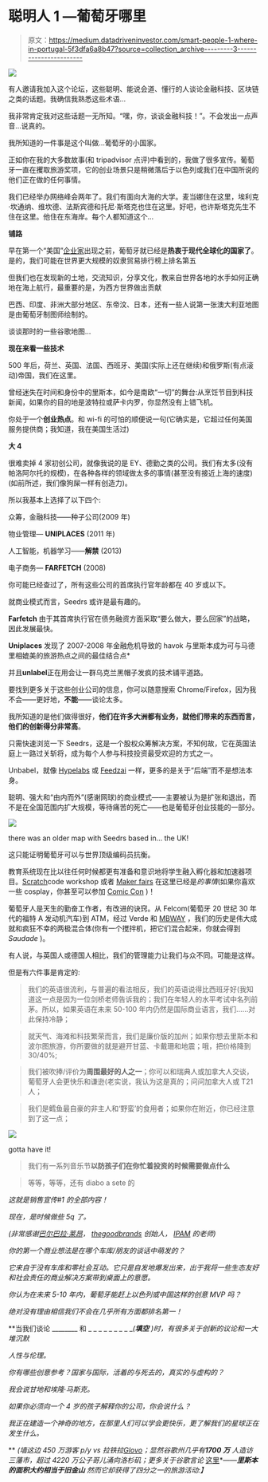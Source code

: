 # 聪明人 1 —葡萄牙哪里

> 原文：<https://medium.datadriveninvestor.com/smart-people-1-where-in-portugal-5f3dfa6a8b47?source=collection_archive---------3----------------------->

![](img/1b06e0e7c9d5b7b5f76373504aa1c439.png)

有人邀请我加入这个论坛，这些聪明、能说会道、懂行的人谈论金融科技、区块链之类的话题。我确信我熟悉这些术语…

我非常肯定我对这些话题一无所知。“嘿，你，谈谈金融科技！”。不会发出一点声音…说真的。

我所知道的一件事是这个叫做…葡萄牙的小国家。

正如你在我的大多数故事(和 tripadvisor 点评)中看到的，我做了很多宣传。葡萄牙一直在攫取旅游奖项，它的创业场景只是稍微落后于以色列或我们在中国所说的他们正在做的任何事情。

我们已经举办网络峰会两年了。我们有面向大海的大学。麦当娜住在这里，埃利克·坎通纳、维坎德、法斯宾德和托尼·斯塔克也住在这里。好吧，也许斯塔克先生不住在这里。他住在东海岸。每个人都知道这个…

**铺路**

早在第一个“美国”[企业家](https://ahersko.wordpress.com/2010/12/01/join-or-die-americas-first-political-cartoon/)出现之前，葡萄牙就已经是**热衷于现代全球化的国家了**。是的，我们可能在世界更大规模的奴隶贸易排行榜上排名第五

但我们也在发现新的土地，交流知识，分享文化，教来自世界各地的水手如何正确地在海上航行，最重要的是，为西方世界做出贡献

巴西、印度、非洲大部分地区、东帝汶、日本，还有一些人说第一张澳大利亚地图是由葡萄牙制图师绘制的。

谈谈那时的一些谷歌地图…

**现在来看一些技术**

500 年后，荷兰、英国、法国、西班牙、美国(实际上还在继续)和俄罗斯(有点滚动)帝国，我们在这里。

曾经迷失在时间和身份中的里斯本，如今是南欧“一切”的舞台:从烹饪节目到科技新闻，如果你的目的地是波特拉或萨卡内罗，你显然没有上错飞机。

你处于一个**创业热点**。和 wi-fi 的可怕的顺便说一句(它确实是，它超过任何美国服务提供商；我知道，我在美国生活过)

**大 4**

很难卖掉 4 家初创公司，就像我说的是 EY、德勤之类的公司。我们有太多(没有帕洛阿尔托的规模)，在各种各样的领域做太多的事情(甚至没有接近上海的速度)(如前所述，我们像狗屎一样有创造力)。

所以我基本上选择了以下四个:

众筹，金融科技——种子公司(2009 年)

物业管理— **UNIPLACES** (2011 年)

人工智能，机器学习——**解禁** (2013)

电子商务— **FARFETCH** (2008)

你可能已经查过了，所有这些公司的首席执行官年龄都在 40 岁或以下。

就商业模式而言，Seedrs 或许是最有趣的。

**Farfetch** 由于其首席执行官在债务融资方面采取“要么做大，要么回家”的战略，因此发展最快。

**Uniplaces** 发现了 2007-2008 年金融危机导致的 havok 与里斯本成为可与马德里相媲美的旅游热点之间的最佳结合点*

并且**unlabel**正在用会让一群乌克兰黑帽子发疯的技术铺平道路。

要找到更多关于这些创业公司的信息，你可以随意搜索 Chrome/Firefox，因为我不会——更好地，**不能**——谈论太多。

我所知道的是他们做得很好，**他们在许多大洲都有业务，就他们带来的东西而言，他们的创新得分非常高**。

只需快速浏览一下 Seedrs，这是一个股权众筹解决方案，不知何故，它在英国法庭上一路过关斩将，成为每个人参与科技投资最受欢迎的方式之一。

Unbabel，就像 [Hypelabs](https://hypelabs.io/) 或 [Feedzai](https://feedzai.com/) 一样，更多的是关于“后端”而不是想法本身。

聪明、强大和“由内而外”(感谢网球)的商业模式——主要被认为是扩张和退出，而不是在全国范围内扩大规模，等待痛苦的死亡——也是葡萄牙创业技能的一部分。

![](img/6df8721afb604a1c015eb6b58ad37b1c.png)

there was an older map with Seedrs based in… the UK!

这只能证明葡萄牙可以与世界顶级编码员抗衡。

教育系统现在比以往任何时候都更有准备和意识地将学生融入孵化器和加速器项目。[Scratch](https://scratch.mit.edu/)code workshop 或者 [Maker fairs](https://www.rtp.pt/noticias/pais/meet-the-maker-e-no-porto_v879253) 在这里已经是*的事情*(如果你喜欢一些 cosplay，你甚至可以参加 [Comic Con](https://ccpt18.comic-con-portugal.com/pt) )！

葡萄牙人是天生的勤奋工作者，有改进的诀窍。从 Felcom(葡萄牙 20 世纪 30 年代的福特 A 发动机汽车)到 ATM，经过 Verde 和 [MBWAY](https://www.mbway.pt/) ，我们的历史是伟大成就和疯狂不幸的两极混合体(你有一个搅拌机，把它们混合起来，你就会得到 *Saudade* )。

有人说，与英国人或德国人相比，我们的管理能力让我们与众不同。可能是这样。

但是有六件事是肯定的:

>我们的英语很流利，与普遍的看法相反，我们的英语说得比西班牙好(我知道这一点是因为一位剑桥老师告诉我的；我们在年轻人的水平考试中名列前茅。所以，如果英语在未来 50-100 年内仍然是国际商业语言，我们……对此保持冷静；

>就天气、海滩和科技繁荣而言，我们是廉价版的加州；如果你想去里斯本和波尔图旅游，你所要做的就是避开甘蓝、卡戴珊和地震；哦，把价格降到 30/40%;

>我们被吹捧/评价为**周围最好的人之一**；你可以和瑞典人或加拿大人交谈，葡萄牙人会更快乐和谦逊(老实说，我认为这是真的；问问加拿大人或 T21 人；

>我们是鳕鱼最自豪的非主人和‘野蛮’的食用者；如果你在附近，你已经注意到了这一点；

![](img/533ed1deca2152d80c065098a5b1de64.png)

gotta have it!

>我们有一系列音乐节**以防孩子们在你忙着投资的时候需要做点什么**

>等等，等等，还有 diabo a sete 的

*这就是销售宣传#1 的全部内容！*

*现在，是时候做些 5q 了。*

*(非常感谢[巴尔巴拉·莱昂](https://www.linkedin.com/in/barbara-le%C3%A3o-de-carvalho-phd-66b20a2)， [thegoodbrands](https://www.thegoodbrands.org/) 创始人， [IPAM](https://www.ipam.pt/en/lisbon) 的老师)*

**你的第一个商业想法是在哪个车库/朋友的谈话中萌发的*？*

*它来自于没有车库和零社会互动。它只是自发地爆发出来，出于我将一些生态友好和社会责任的商业解决方案带到桌面上的意愿。*

**你认为在未来 5-10 年内，葡萄牙能赶上以色列或中国这样的创意 MVP 吗*？*

*绝对没有理由相信我们不会在几乎所有方面都排名第一！*

**当我们谈论 ________ 和 _ _ _ _ _ _ _ _ _*(***填空*** )时，有很多关于创新的议论和一大堆沉默*

*人性与伦理。*

**你有哪些创意参考*？*国家与国际，活着的与死去的，真实的与虚构的*？*

*我会说甘地和埃隆·马斯克。*

*如果你必须向一个 4 岁的孩子解释你的公司，你会说什么？*

*我正在建造一个神奇的地方，在那里人们可以学会更快乐，更了解我们的星球正在发生什么。*

** *(墙这边 450 万游客 p/y vs 拉铁拉*[*Glovo*](https://glovoapp.com/en/partners)*；显然谷歌州几乎有****1700 万*** *人造访三藩市，超过 4220 万公子哥儿涌向洛杉矶；更多关于谷歌言论* [这里](https://medium.com/@tynuk/how-the-f-c-does-google-know-the-precise-dob-of-this-dude-639edf593278)*——****里斯本的面积大约相当于旧金山*** *然而它却获得了四分之一的旅游活动:】**